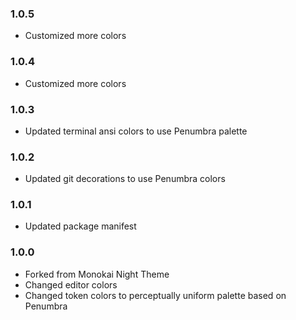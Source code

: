 ### 1.0.5
- Customized more colors

### 1.0.4
- Customized more colors

### 1.0.3
- Updated terminal ansi colors to use Penumbra palette

### 1.0.2
- Updated git decorations to use Penumbra colors

### 1.0.1
- Updated package manifest

### 1.0.0
- Forked from Monokai Night Theme
- Changed editor colors
- Changed token colors to perceptually uniform palette based on Penumbra
